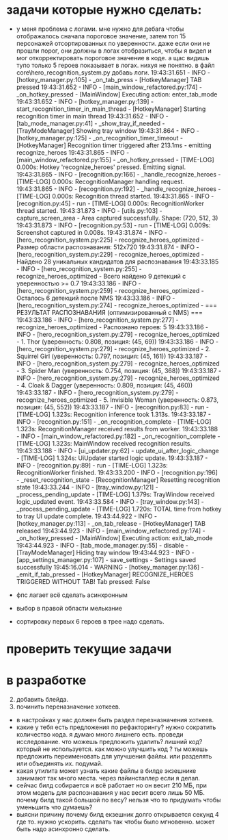 

# задачи которые нужно сделать:





- у меня проблема с логами. мне нужно для дебага чтобы отображалось сначала пороговое значение, затем топ 15 персонажей отсортированных по уверенности. даже если они не прошли порог, они должны в логах отобразиться, чтобы я видел и мог откорректировать пороговое значение в коде. а щас видишь тупо только 5 героев показывает в логах. нихуя не понятно. в файл core\hero_recognition_system.py добавь логи.
19:43:31.651 - INFO - [hotkey_manager.py:105] - _on_tab_press - [HotkeyManager] TAB pressed
19:43:31.652 - INFO - [main_window_refactored.py:174] - _on_hotkey_pressed - [MainWindow] Executing action: enter_tab_mode
19:43:31.652 - INFO - [hotkey_manager.py:139] - start_recognition_timer_in_main_thread - [HotkeyManager] Starting recognition timer in main thread
19:43:31.652 - INFO - [tab_mode_manager.py:41] - _show_tray_if_needed - [TrayModeManager] Showing tray window
19:43:31.864 - INFO - [hotkey_manager.py:125] - _on_recognition_timer_timeout - [HotkeyManager] Recognition timer triggered after 213.1ms - emitting recognize_heroes
19:43:31.865 - INFO - [main_window_refactored.py:155] - _on_hotkey_pressed - [TIME-LOG] 0.000s: Hotkey 'recognize_heroes' pressed. Emitting signal.
19:43:31.865 - INFO - [recognition.py:166] - _handle_recognize_heroes - [TIME-LOG] 0.000s: RecognitionManager handling request.
19:43:31.865 - INFO - [recognition.py:192] - _handle_recognize_heroes - [TIME-LOG] 0.000s: Recognition thread started.
19:43:31.865 - INFO - [recognition.py:45] - run - [TIME-LOG] 0.000s: RecognitionWorker thread started.
19:43:31.873 - INFO - [utils.py:103] - capture_screen_area - Area captured successfully. Shape: (720, 512, 3)
19:43:31.873 - INFO - [recognition.py:53] - run - [TIME-LOG] 0.009s: Screenshot captured in 0.008s.
19:43:31.874 - INFO - [hero_recognition_system.py:225] - recognize_heroes_optimized - Размер области распознавания: 512x720
19:43:31.874 - INFO - [hero_recognition_system.py:229] - recognize_heroes_optimized - Найдено 28 уникальных кандидатов для распознавания
19:43:33.185 - INFO - [hero_recognition_system.py:255] - recognize_heroes_optimized - Всего найдено 9 детекций с уверенностью >= 0.7
19:43:33.186 - INFO - [hero_recognition_system.py:259] - recognize_heroes_optimized - Осталось 6 детекций после NMS
19:43:33.186 - INFO - [hero_recognition_system.py:274] - recognize_heroes_optimized - 
=== РЕЗУЛЬТАТ РАСПОЗНАВАНИЯ (оптимизированный с NMS) ===
19:43:33.186 - INFO - [hero_recognition_system.py:277] - recognize_heroes_optimized - Распознано героев: 5
19:43:33.186 - INFO - [hero_recognition_system.py:279] - recognize_heroes_optimized -   1. Thor (уверенность: 0.808, позиция: (45, 69))
19:43:33.186 - INFO - [hero_recognition_system.py:279] - recognize_heroes_optimized -   2. Squirrel Girl (уверенность: 0.797, позиция: (45, 161))
19:43:33.187 - INFO - [hero_recognition_system.py:279] - recognize_heroes_optimized -   3. Spider Man (уверенность: 0.754, позиция: (45, 368))
19:43:33.187 - INFO - [hero_recognition_system.py:279] - recognize_heroes_optimized -   4. Cloak & Dagger (уверенность: 0.809, позиция: (45, 460))
19:43:33.187 - INFO - [hero_recognition_system.py:279] - recognize_heroes_optimized -   5. Invisible Woman (уверенность: 0.873, позиция: (45, 552))
19:43:33.187 - INFO - [recognition.py:83] - run - [TIME-LOG] 1.323s: Recognition inference took 1.313s.
19:43:33.187 - INFO - [recognition.py:151] - _on_recognition_complete - [TIME-LOG] 1.323s: RecognitionManager received results from worker.
19:43:33.188 - INFO - [main_window_refactored.py:182] - _on_recognition_complete - [TIME-LOG] 1.323s: MainWindow received recognition results.
19:43:33.188 - INFO - [ui_updater.py:62] - update_ui_after_logic_change - [TIME-LOG] 1.324s: UiUpdater started logic update.
19:43:33.187 - INFO - [recognition.py:89] - run - [TIME-LOG] 1.323s: RecognitionWorker finished.
19:43:33.200 - INFO - [recognition.py:196] - _reset_recognition_state - [RecognitionManager] Resetting recognition state
19:43:33.244 - INFO - [tray_window.py:121] - _process_pending_update - [TIME-LOG] 1.379s: TrayWindow received logic_updated event.
19:43:33.584 - INFO - [tray_window.py:143] - _process_pending_update - [TIME-LOG] 1.720s: TOTAL time from hotkey to tray UI update complete.
19:43:44.922 - INFO - [hotkey_manager.py:113] - _on_tab_release - [HotkeyManager] TAB released
19:43:44.923 - INFO - [main_window_refactored.py:174] - _on_hotkey_pressed - [MainWindow] Executing action: exit_tab_mode
19:43:44.923 - INFO - [tab_mode_manager.py:55] - disable - [TrayModeManager] Hiding tray window
19:43:44.923 - INFO - [app_settings_manager.py:107] - save_settings - Settings saved successfully
19:45:16.014 - WARNING - [hotkey_manager.py:136] - _emit_if_tab_pressed - [HotkeyManager] RECOGNIZE_HEROES TRIGGERED WITHOUT TAB! Tab pressed: False





- фпс лагает всё сделать асинхронным
- выбор в правой области мелькание
- сортировку первых 6 героев в трее надо сделать.





# проверить текущие задачи






# в разработке
2. добавить блейда. 
7. починить переназначение хоткеев.
- в настройках у нас должен быть раздел перезназначения хоткеев.
- какие у тебя есть предложения по рефакторингу? нужно сократить количество кода. я думаю много лишнего есть. проведи исследование. что можешь предложить удалить? лишний код? который не используется. как можно улучшить код ? ты можешь предложить переименовать для улучшения файлы. или разделять или объединять их. подумай. 
- какая утилита может узнать какие файлы в билде экзешнике занимают так много места. через пайинсталлер если я делал.
- сейчас билд собирается и всё работает но он весит 210 МБ, при этом модель для распознавания у нас весит всего лишь 50 МБ. почему билд такой большой по весу? нельзя что то придумать чтобы уменьшить что думаешь?
- выясни причину почему билд екзешник долго открывается секунд 4 где то. нужно ускорить. сделать так чтобы было мгновенно. может быть надо асинхронно сделать.



